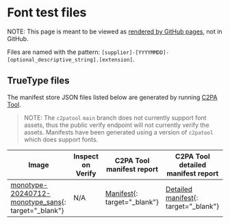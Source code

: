 # Font test files

NOTE: This page is meant to be viewed as [rendered by GitHub pages](https://spec.c2pa.org/public-testfiles/image/), not in GitHub.

Files are named with the pattern: `[supplier]-[YYYYMMDD]-[optional_descriptive_string].[extension]`.

## TrueType files

The manifest store JSON files listed below are generated by running [C2PA Tool](https://opensource.contentauthenticity.org/docs/c2patool/).

> NOTE: The `c2patool` `main` branch does not currently support font assets, thus the public verify endpoint will not currently verify the assets.  Manifests have been generated using a version of `c2patool` which does support fonts.

| Image | Inspect on Verify | C2PA Tool manifest report | C2PA Tool detailed manifest report |
|-------|-------------------|-----------------------|------------------------------------|
| [monotype-20240712-monotype_sans](ttf/monotype-20240712-monotype_sans.ttf){: target="_blank"} | N/A | [Manifest](ttf/manifests/monotype-20240712-monotype_sans/manifest_store.json){: target="_blank"} | [Detailed manifest](ttf/manifests/monotype-20240712-monotype_sans/manifest_store.json){: target="_blank"} |